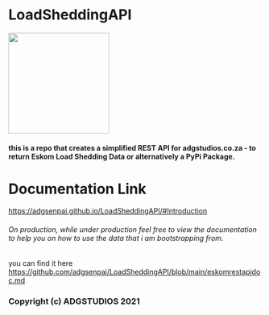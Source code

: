 # LoadSheddingAPI

<img src = "https://user-images.githubusercontent.com/45560312/140890864-9a1280ae-091c-432a-aa89-ad0a4f064df7.png" height="200px">

#### this is a repo that creates a simplified REST API for adgstudios.co.za - to return Eskom Load Shedding Data or alternatively a PyPi Package.

# Documentation Link

<https://adgsenpai.github.io/LoadSheddingAPI/#Introduction>

###### On production, while under production feel free to view the documentation to help you on how to use the data that i am bootstrapping from.

you can find it here
<https://github.com/adgsenpai/LoadSheddingAPI/blob/main/eskomrestapidoc.md>

### Copyright (c) ADGSTUDIOS 2021

